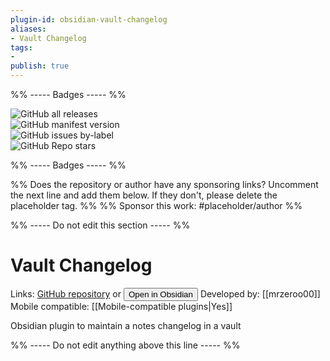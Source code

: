 ```yaml
---
plugin-id: obsidian-vault-changelog
aliases:
- Vault Changelog
tags: 
- 
publish: true
---
```


%% ----- Badges ----- %%

![GitHub all releases](https://img.shields.io/github/downloads/mrzeroo00/obsidian-vault-changelog/total?color=573E7A&logo=github&style=for-the-badge)   
![GitHub manifest version](https://img.shields.io/github/manifest-json/v/mrzeroo00/obsidian-vault-changelog?color=573E7A&logo=github&style=for-the-badge)   
![GitHub issues by-label](https://img.shields.io/github/issues/mrzeroo00/obsidian-vault-changelog/help%20wanted?color=573E7A&logo=github&style=for-the-badge)   
![GitHub Repo stars](https://img.shields.io/github/stars/mrzeroo00/obsidian-vault-changelog?color=573E7A&logo=github&style=for-the-badge)

%% ----- Badges ----- %%

%% Does the repository or author have any sponsoring links? Uncomment the next line and add them below. If they don't, please delete the placeholder tag. %%
%% Sponsor this work: #placeholder/author %%

%% ----- Do not edit this section ----- %%

# Vault Changelog

Links: [GitHub repository](https://github.com/mrzeroo00/obsidian-vault-changelog) or [<button id=HH>Open in Obsidian</button>](obsidian://goto-plugin?id=obsidian-vault-changelog)
Developed by: [[mrzeroo00]]
Mobile compatible: [[Mobile-compatible plugins|Yes]]

Obsidian plugin to maintain a notes changelog in a vault

%% ----- Do not edit anything above this line ----- %% 
